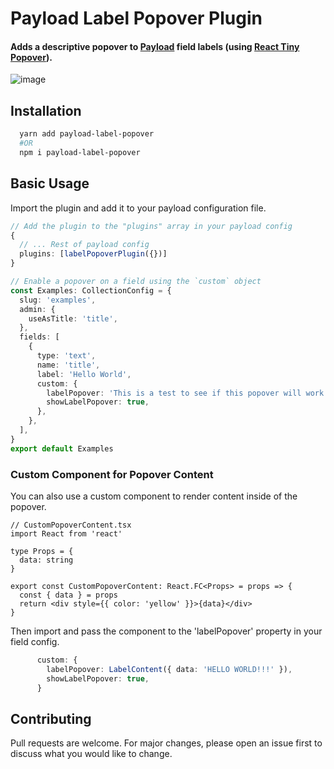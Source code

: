 # Payload Label Popover Plugin
#### Adds a descriptive popover to [Payload](https://payloadcms.com/) field labels (using [React Tiny Popover](https://github.com/alexkatz/react-tiny-popover)).

![image](https://github.com/notchris/payload-label-popover/blob/main/example.png?raw=true)


## Installation

```bash
  yarn add payload-label-popover
  #OR
  npm i payload-label-popover
```

## Basic Usage

Import the plugin and add it to your payload configuration file.

```ts
// Add the plugin to the "plugins" array in your payload config
{
  // ... Rest of payload config
  plugins: [labelPopoverPlugin({})]
}
```

```ts
// Enable a popover on a field using the `custom` object
const Examples: CollectionConfig = {
  slug: 'examples',
  admin: {
    useAsTitle: 'title',
  },
  fields: [
    {
      type: 'text',
      name: 'title',
      label: 'Hello World',
      custom: {
        labelPopover: 'This is a test to see if this popover will work and wrap correctly.',
        showLabelPopover: true,
      },
    },
  ],
}
export default Examples
```

### Custom Component for Popover Content

You can also use a custom component to render content inside of the popover.

```tsx
// CustomPopoverContent.tsx
import React from 'react'

type Props = {
  data: string
}

export const CustomPopoverContent: React.FC<Props> = props => {
  const { data } = props
  return <div style={{ color: 'yellow' }}>{data}</div>
}
```

Then import and pass the component to the 'labelPopover' property in your field config.

```ts
      custom: {
        labelPopover: LabelContent({ data: 'HELLO WORLD!!!' }),
        showLabelPopover: true,
      }
```

## Contributing

Pull requests are welcome. For major changes, please open an issue first
to discuss what you would like to change.